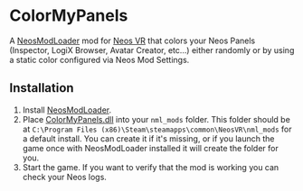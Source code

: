 # ColorMyPanels

A [NeosModLoader](https://github.com/zkxs/NeosModLoader) mod for [Neos VR](https://neos.com/) that colors your Neos Panels (Inspector, LogiX Browser, Avatar Creator, etc...) either randomly or by using a static color configured via Neos Mod Settings.

## Installation
1. Install [NeosModLoader](https://github.com/zkxs/NeosModLoader).
1. Place [ColorMyPanels.dll](https://github.com/Nytra/NeosColorMyPanels/releases/latest/download/ColorMyPanels.dll) into your `nml_mods` folder. This folder should be at `C:\Program Files (x86)\Steam\steamapps\common\NeosVR\nml_mods` for a default install. You can create it if it's missing, or if you launch the game once with NeosModLoader installed it will create the folder for you.
1. Start the game. If you want to verify that the mod is working you can check your Neos logs.
